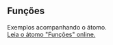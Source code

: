 ## Funções

Exemplos acompanhando o átomo.  
[Leia o átomo "Funções" online.](https://stepik.org/lesson/104306/step/1)